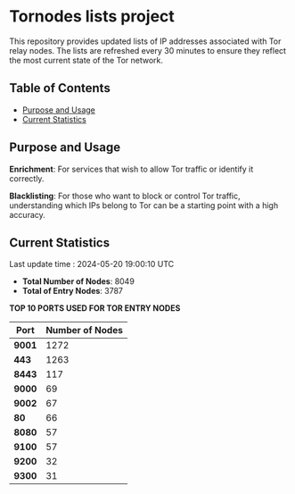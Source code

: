 # Tornodes lists project

This repository provides updated lists of IP addresses associated with Tor relay nodes. The lists are refreshed every 30 minutes to ensure they reflect the most current state of the Tor network.

## Table of Contents

- [Purpose and Usage](#purpose-and-usage)
- [Current Statistics](#current-statistics)


## Purpose and Usage

**Enrichment**: For services that wish to allow Tor traffic or identify it correctly.

**Blacklisting**: For those who want to block or control Tor traffic, understanding which IPs belong to Tor can be a starting point with a high accuracy.

## Current Statistics

Last update time : 2024-05-20 19:00:10 UTC

- **Total Number of Nodes**: 8049
- **Total of Entry Nodes**: 3787

**TOP 10 PORTS USED FOR TOR ENTRY NODES**

| **Port** | **Number of Nodes** |
|------|-----------------|
| **9001**   | 1272  |
| **443**   | 1263  |
| **8443**   | 117  |
| **9000**   | 69  |
| **9002**   | 67  |
| **80**   | 66  |
| **8080**   | 57  |
| **9100**   | 57  |
| **9200**   | 32  |
| **9300**   | 31  |

